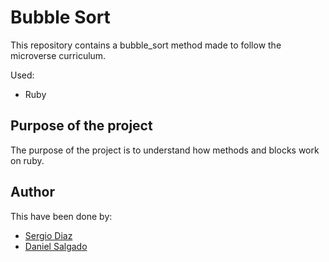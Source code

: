 # Bubble Sort

This repository contains a bubble_sort method made to follow the microverse curriculum.

Used:

* Ruby

## Purpose of the project
The purpose of the project is to understand how methods and blocks work on ruby.

## Author
This have been done by:

* [Sergio Diaz](https://github.com/serdg0) 
* [Daniel Salgado](https://github.com/AlejoCode)
